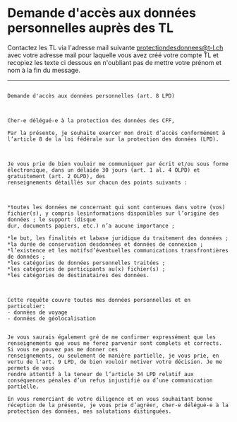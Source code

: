 # Demande d'accès aux données personnelles auprès des TL

Contactez les TL via l'adresse mail suivante <a href="mailto:protectiondesdonnees@t-l.ch?subject=demande d'accès à mes données personnelles">protectiondesdonnees@t-l.ch</a>
avec votre adresse mail pour laquelle vous avez créé votre compte TL et recopiez les texte ci dessous en n'oubliant pas de mettre votre prénom et nom à la fin du message.


***********************************************************************************

```

Demande d'accès aux données personnelles (art. 8 LPD) 



Cher-e délégué-e à la protection des données des CFF, 

Par la présente, je souhaite exercer mon droit d’accès conformément à l’article 8 de la loi fédérale sur la protection des données (LPD).



Je vous prie de bien vouloir me communiquer par écrit et/ou sous forme électronique, dans un délaide 30 jours (art. 1 al. 4 OLPD) et gratuitement (art. 2 OLPD), des
renseignements détaillés sur chacun des points suivants :



*toutes les données me concernant qui sont contenues dans votre (vos) fichier(s), y compris lesinformations disponibles sur l’origine des données ; le support (disque
dur, documents papiers, etc.) n’a aucune importance ;

*le but, les finalités et labase juridique du traitement des données ; 
*la durée de conservation desdonnées et données de connexion ; 
*l’existence et les motifsd’éventuelles communications transfrontières de données ; 
*les catégories de données personnelles traitées ; 
*les catégories de participants au(x) fichier(s) ; 
*les catégories de destinataires des données. 



Cette requête couvre toutes mes données personnelles et en particulier: 
- données de voyage
- données de géolocalisation


Je vous saurais également gré de me confirmer expressément que les renseignements que vous me ferez parvenir sont complets et corrects. Si vous ne pouvez pas me donner ces
renseignements, ou seulement de manière partielle, je vous prie, en vertu de l'art. 9 LPD, de bien vouloir motiver votre décision. Je me permets de vous
rendre attentif à la teneur de l’article 34 LPD relatif aux conséquences pénales d’un refus injustifié ou d’une communication partielle.

En vous remerciant de votre diligence et en vous souhaitant bonne réception de la présente, je vous prie d’agréer, cher-e délégué-e à la protection des données, mes salutations distinguées.



```

